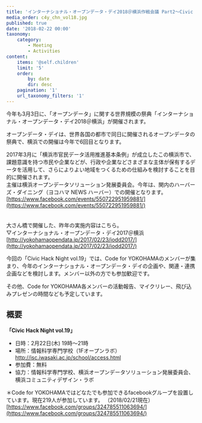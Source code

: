 ```yaml
---
title: 'インターナショナル・オープンデータ・デイ2018＠横浜作戦会議 Part2〜Civic Hack Night vol.19'
media_order: c4y_chn_vol18.jpg
published: true
date: '2018-02-22 00:00'
taxonomy:
    category:
        - Meeting
        - Activities
content:
    items: '@self.children'
    limit: '5'
    order:
        by: date
        dir: desc
    pagination: '1'
    url_taxonomy_filters: '1'
---
```


今年も3月3日に、「オープンデータ」に関する世界規模の祭典「インターナショナル・オープンデータ・デイ2018＠横浜」が開催されます。  

オープンデータ・デイは、世界各国の都市で同日に開催されるオープンデータの祭典で、横浜での開催は今年で6回目となります。  

2017年3月に「横浜市官民データ活用推進基本条例」が成立したこの横浜市で、課題意識を持つ市民や企業などが、行政や企業などさまざまな主体が保有するデータを活用して、さらによりよい地域をつくるための仕組みを検討することを目的に開催されます。  
主催は横浜オープンデータソリューション発展委員会。今年は、関内のハーバーズ・ダイニング（ヨコハマ NEWS ハーバー）での開催となります。  
[https://www.facebook.com/events/550722951959881/](https://www.facebook.com/events/550722951959881/)  
<br>
<br>
大さん橋で開催した、昨年の実施内容はこちら。  
▽インターナショナル・オープンデータ・デイ2017＠横浜  
[http://yokohamaopendata.jp/2017/02/23/iodd2017/](http://yokohamaopendata.jp/2017/02/23/iodd2017/)  

今回の「Civic Hack Night vol.19」では、Code for YOKOHAMAのメンバーが集まり、今年のインターナショナル・オープンデータ・デイの企画や、関連・連携企画などを検討します。メンバー以外の方でも参加歓迎です。  

その他、Code for YOKOHAMA各メンバーの活動報告、マイクリレー、飛び込みプレゼンの時間なども予定しています。  

## 概要
**「Civic Hack Night vol.19」**
* 日時：2月22日(木) 19時〜21時
* 場所：情報科学専門学校（1Fオープンラボ）  
	http://isc.iwasaki.ac.jp/school/access.html
* 参加費：無料
* 協力：情報科学専門学校、横浜オープンデータソリューション発展委員会、横浜コミュニティデザイン・ラボ  

＊Code for YOKOHAMAではどなたでも参加できるfacebookグループを設置しています。現在219人が参加しています。  （2018/02/21現在）  
[https://www.facebook.com/groups/324785511063694/](https://www.facebook.com/groups/324785511063694/)
